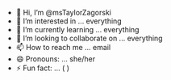 - 👋 Hi, I’m @msTaylorZagorski
- 👀 I’m interested in ... everything
- 🌱 I’m currently learning ... everything
- 💞️ I’m looking to collaborate on ... everything
- 📫 How to reach me ... email
- 😄 Pronouns: ... she/her
- ⚡ Fun fact: ... (   )

<!---
msTaylorZagorski/msTaylorZagorski is a ✨ special ✨ repository because its `README.md` (this file) appears on your GitHub profile.
You can click the Preview link to take a look at your changes.
--->
